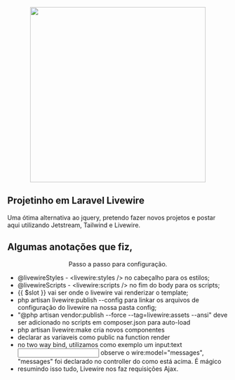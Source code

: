 <p align="center"><a href="https://laravel.com" target="_blank"><img src="https://raw.githubusercontent.com/laravel/art/master/logo-lockup/5%20SVG/2%20CMYK/1%20Full%20Color/laravel-logolockup-cmyk-red.svg" width="400"></a></p>



## Projetinho em Laravel Livewire

Uma ótima alternativa ao jquery, pretendo fazer novos projetos e postar aqui utilizando Jetstream, Tailwind e Livewire.


## Algumas anotações que fiz, 

<p align="center">Passo a passo para configuração.</p>

- @livewireStyles - <livewire:styles /> no cabeçalho para os estilos;
- @livewireScripts - <livewire:scripts /> no fim do body para os scripts;
- {{ $slot }} vai ser onde o livewire vai renderizar o template;
- php artisan livewire:publish --config para linkar os arquivos de configuração do livewire na nossa pasta config;
- "@php artisan vendor:publish --force --tag=livewire:assets --ansi" deve ser adicionado no scripts em composer.json para auto-load
- php artisan livewire:make cria novos componentes 
- declarar as variaveis como public na function render
- no two way bind, utilizamos como exemplo um input:text <input type="text" name="message" id="message" wire:model="messages"> observe o wire:model="messages", "messages" foi declarado no controller do como está acima. É mágico
- resumindo isso tudo, Livewire nos faz requisições Ajax.




